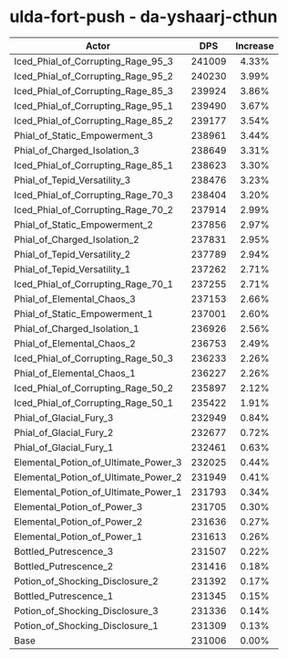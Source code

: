 # ulda-fort-push - da-yshaarj-cthun
| Actor | DPS | Increase |
|---|:---:|:---:|
|Iced_Phial_of_Corrupting_Rage_95_3|241009|4.33%|
|Iced_Phial_of_Corrupting_Rage_95_2|240230|3.99%|
|Iced_Phial_of_Corrupting_Rage_85_3|239924|3.86%|
|Iced_Phial_of_Corrupting_Rage_95_1|239490|3.67%|
|Iced_Phial_of_Corrupting_Rage_85_2|239177|3.54%|
|Phial_of_Static_Empowerment_3|238961|3.44%|
|Phial_of_Charged_Isolation_3|238649|3.31%|
|Iced_Phial_of_Corrupting_Rage_85_1|238623|3.30%|
|Phial_of_Tepid_Versatility_3|238476|3.23%|
|Iced_Phial_of_Corrupting_Rage_70_3|238404|3.20%|
|Iced_Phial_of_Corrupting_Rage_70_2|237914|2.99%|
|Phial_of_Static_Empowerment_2|237856|2.97%|
|Phial_of_Charged_Isolation_2|237831|2.95%|
|Phial_of_Tepid_Versatility_2|237789|2.94%|
|Phial_of_Tepid_Versatility_1|237262|2.71%|
|Iced_Phial_of_Corrupting_Rage_70_1|237255|2.71%|
|Phial_of_Elemental_Chaos_3|237153|2.66%|
|Phial_of_Static_Empowerment_1|237001|2.60%|
|Phial_of_Charged_Isolation_1|236926|2.56%|
|Phial_of_Elemental_Chaos_2|236753|2.49%|
|Iced_Phial_of_Corrupting_Rage_50_3|236233|2.26%|
|Phial_of_Elemental_Chaos_1|236227|2.26%|
|Iced_Phial_of_Corrupting_Rage_50_2|235897|2.12%|
|Iced_Phial_of_Corrupting_Rage_50_1|235422|1.91%|
|Phial_of_Glacial_Fury_3|232949|0.84%|
|Phial_of_Glacial_Fury_2|232677|0.72%|
|Phial_of_Glacial_Fury_1|232461|0.63%|
|Elemental_Potion_of_Ultimate_Power_3|232025|0.44%|
|Elemental_Potion_of_Ultimate_Power_2|231949|0.41%|
|Elemental_Potion_of_Ultimate_Power_1|231793|0.34%|
|Elemental_Potion_of_Power_3|231705|0.30%|
|Elemental_Potion_of_Power_2|231636|0.27%|
|Elemental_Potion_of_Power_1|231613|0.26%|
|Bottled_Putrescence_3|231507|0.22%|
|Bottled_Putrescence_2|231416|0.18%|
|Potion_of_Shocking_Disclosure_2|231392|0.17%|
|Bottled_Putrescence_1|231345|0.15%|
|Potion_of_Shocking_Disclosure_3|231336|0.14%|
|Potion_of_Shocking_Disclosure_1|231309|0.13%|
|Base|231006|0.00%|
